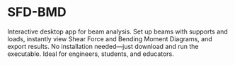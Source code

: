 # SFD-BMD
Interactive desktop app for beam analysis. Set up beams with supports and loads, instantly view Shear Force and Bending Moment Diagrams, and export results. No installation needed—just download and run the executable. Ideal for engineers, students, and educators.
